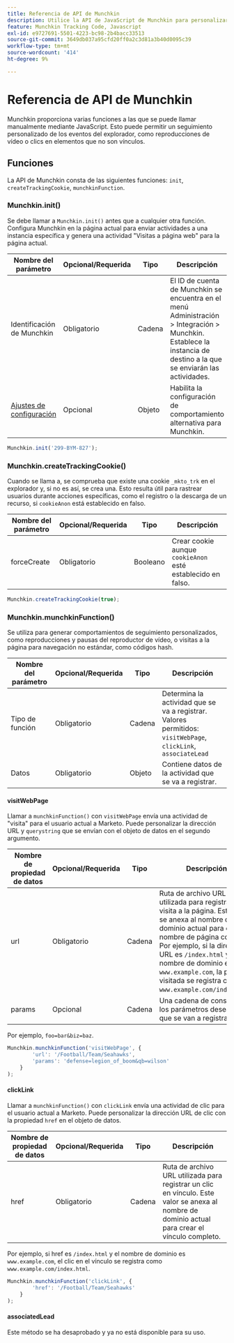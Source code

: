 ```yaml
---
title: Referencia de API de Munchkin
description: Utilice la API de JavaScript de Munchkin para personalizar los datos de Munchkin.
feature: Munchkin Tracking Code, Javascript
exl-id: e9727691-5501-4223-bc98-2b4bacc33513
source-git-commit: 3649db037a95cfd20ff0a2c3d81a3b40d0095c39
workflow-type: tm+mt
source-wordcount: '414'
ht-degree: 9%

---
```


# Referencia de API de Munchkin

Munchkin proporciona varias funciones a las que se puede llamar manualmente mediante JavaScript. Esto puede permitir un seguimiento personalizado de los eventos del explorador, como reproducciones de vídeo o clics en elementos que no son vínculos.

## Funciones

La API de Munchkin consta de las siguientes funciones: `init`, `createTrackingCookie`, `munchkinFunction`.

<a name="munchkin_init"></a>

### Munchkin.init()

Se debe llamar a `Munchkin.init()` antes que a cualquier otra función. Configura Munchkin en la página actual para enviar actividades a una instancia específica y genera una actividad &quot;Visitas a página web&quot; para la página actual.

| Nombre del parámetro | Opcional/Requerida | Tipo | Descripción |
| --- | --- | --- | --- |
| Identificación de Munchkin | Obligatorio | Cadena | El ID de cuenta de Munchkin se encuentra en el menú Administración > Integración > Munchkin. Establece la instancia de destino a la que se enviarán las actividades. |
| [Ajustes de configuración](configuration.md) | Opcional | Objeto | Habilita la configuración de comportamiento alternativa para Munchkin. |

```javascript
Munchkin.init('299-BYM-827');
```

### Munchkin.createTrackingCookie()

Cuando se llama a, se comprueba que existe una cookie `_mkto_trk` en el explorador y, si no es así, se crea una. Esto resulta útil para rastrear usuarios durante acciones específicas, como el registro o la descarga de un recurso, si `cookieAnon` está establecido en falso.

| Nombre del parámetro | Opcional/Requerida | Tipo | Descripción |
| --- | --- | --- | --- |
| forceCreate | Obligatorio | Booleano | Crear cookie aunque `cookieAnon` esté establecido en falso. |

```javascript
Munchkin.createTrackingCookie(true);
```

### Munchkin.munchkinFunction()

Se utiliza para generar comportamientos de seguimiento personalizados, como reproducciones y pausas del reproductor de vídeo, o visitas a la página para navegación no estándar, como códigos hash.

| Nombre del parámetro | Opcional/Requerida | Tipo | Descripción |
| --- | --- | --- | --- |
| Tipo de función | Obligatorio | Cadena | Determina la actividad que se va a registrar. Valores permitidos: `visitWebPage`, `clickLink`, `associateLead` |
| Datos | Obligatorio | Objeto | Contiene datos de la actividad que se va a registrar. |

#### visitWebPage

Llamar a `munchkinFunction()` con `visitWebPage` envía una actividad de &quot;visita&quot; para el usuario actual a Marketo. Puede personalizar la dirección URL y `querystring` que se envían con el objeto de datos en el segundo argumento.

| Nombre de propiedad de datos | Opcional/Requerida | Tipo | Descripción |
| --- | --- | --- | --- |
| url | Obligatorio | Cadena | Ruta de archivo URL utilizada para registrar una visita a la página.  Este valor se anexa al nombre de dominio actual para crear un nombre de página completo. Por ejemplo, si la dirección URL es `/index.html` y el nombre de dominio es `www.example.com`, la página visitada se registra como `www.example.com/index.html`. |
| params | Opcional | Cadena | Una cadena de consulta de los parámetros deseados que se van a registrar. |

Por ejemplo, `foo=bar&biz=baz`.

```javascript
Munchkin.munchkinFunction('visitWebPage', {
        'url': '/Football/Team/Seahawks',
        'params': 'defense=legion_of_boom&qb=wilson'
    }
);
```

#### clickLink

Llamar a `munchkinFunction()` con `clickLink` envía una actividad de clic para el usuario actual a Marketo. Puede personalizar la dirección URL de clic con la propiedad `href` en el objeto de datos.

| Nombre de propiedad de datos | Opcional/Requerida | Tipo | Descripción |
| --- | --- | --- | --- |
| href | Obligatorio | Cadena | Ruta de archivo URL utilizada para registrar un clic en vínculo. Este valor se anexa al nombre de dominio actual para crear el vínculo completo. |

Por ejemplo, si href es `/index.html` y el nombre de dominio es `www.example.com`, el clic en el vínculo se registra como `www.example.com/index.html`.

```javascript
Munchkin.munchkinFunction('clickLink', {
        'href': '/Football/Team/Seahawks'
    }
);
```

#### associatedLead

Este método se ha desaprobado y ya no está disponible para su uso.
